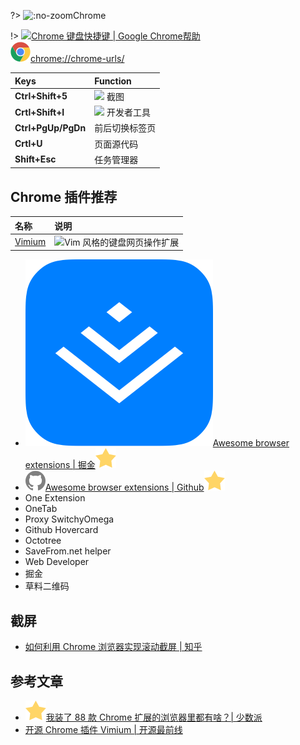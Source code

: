 ?> ![](https://notes.abelsu7.top/_media/chrome.svg ':no-zoom')Chrome

!> [![](https://notes.abelsu7.top/_media/chrome.svg)Chrome 键盘快捷键 | Google Chrome帮助](https://support.google.com/chrome/answer/157179?hl=zh-Hans)<br>[![](logo/chrome.svg)chrome://chrome-urls/](chrome://chrome-urls/)

| Keys | Function |
| :-- | :-- |
| **Ctrl+Shift+5** | <img src='https://notes.abelsu7.top/keys/logo/opera.svg' data-no-zoom></img> 截图 |
| **Crtl+Shift+I** | <img src='https://notes.abelsu7.top/keys/logo/opera.svg' data-no-zoom></img> 开发者工具 |
| **Ctrl+PgUp/PgDn** | 前后切换标签页 |
| **Crtl+U** | 页面源代码 |
| **Shift+Esc** | 任务管理器 |

## Chrome 插件推荐

| 名称 | 说明 |
| :-- | :-- |
| [Vimium](https://github.com/philc/vimium) | ![](https://notes.abelsu7.top/_media/vim.svg)Vim 风格的键盘网页操作扩展 |

- [![](logo/juejin.png ':size=16')Awesome browser extensions | 掘金![](logo/star.svg)](https://juejin.im/entry/5c1211496fb9a04a07303e14)
- [![](logo/github.svg)Awesome browser extensions | Github![](logo/star.svg)](https://github.com/whatwewant/awesome-chrome-extensions)
- One Extension
- OneTab
- Proxy SwitchyOmega
- Github Hovercard
- Octotree
- SaveFrom.net helper
- Web Developer
- 掘金
- 草料二维码

## 截屏

- [如何利用 Chrome 浏览器实现滚动截屏 | 知乎](https://zhuanlan.zhihu.com/p/37086019)

## 参考文章

- [![](logo/star.svg)我装了 88 款 Chrome 扩展的浏览器里都有啥？| 少数派](https://sspai.com/post/55164)
- [开源 Chrome 插件 Vimium | 开源最前线](https://mp.weixin.qq.com/s/Hp9Ap9Fs0YHUEvPP6nxqZQ)